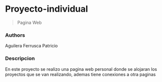 # Proyecto-individual 
> Pagina Web
### Authors
Aguilera Ferrusca Patricio
### Descripcion
En este proyecto se realizo una pagina web personal donde se alojaran los proyectos que se van realizando, ademas tiene conexiones a otra paginas
